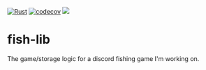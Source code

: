 [![Rust](https://github.com/Zitronenjoghurt/fish-lib/actions/workflows/rust.yml/badge.svg)](https://github.com/Zitronenjoghurt/fish-lib/actions/workflows/rust.yml)
[![codecov](https://codecov.io/gh/Zitronenjoghurt/fish-lib/graph/badge.svg?token=UM6T22YO17)](https://codecov.io/gh/Zitronenjoghurt/fish-lib)
![](https://tokei.rs/b1/github/Zitronenjoghurt/fish-lib?category=code&type=Rust&logo=https://simpleicons.org/icons/rust.svg)

# fish-lib
The game/storage logic for a discord fishing game I'm working on.